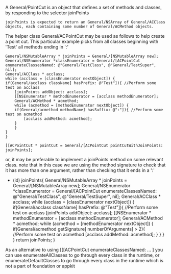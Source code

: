 A General/PointCut is an object that defines a set of methods and classes, by responding to the selector     joinPoints

    joinPoints is expected to return an General/NSArray of General/ACClass objects, each containing some number of General/ACMethod objects.

The helper class General/ACPointCut may be used as follows to help create a point cut.  This particular example picks from all classes beginning with 'Test' all methods ending in ':'
    
    General/NSMutableArray * joinPoints = General/[NSMutableArray new];
    General/NSEnumerator *classEnumerator = General/[ACPointCut enumerateClassesNamed: @"General/TestClass", @"General/TestSuper", nil];
    General/ACClass * acclass;
    while (acclass = [classEnumerator nextObject]) {
	if(General/acclass className] hasPrefix: @"Test"]){ //Perform some test on acclass
	    [joinPoints addObject: acclass];
	    [[NSEnumerator * methodEnumerator = [acclass methodEnumerator];
	    General/ACMethod * acmethod;
	    while (acmethod = [methodEnumerator nextObject]) {
		if(General/acmethod methodName] hasSuffix: @":"]){ //Perform some test on acmethod
		    [acclass addMethod: acmethod];
		}
	    }
	}
    }

    [[ACPointCut * pointCut = General/[ACPointCut pointCutWithJoinPoints: joinPoints];


or, it may be preferable to implement a     joinPoints method on some relevant class.
note that in this case we are using the method signature to check that it has more than one argument, rather than checking that it ends in a ':'
    
- (id) joinPoints{
    General/NSMutableArray * joinPoints = General/[NSMutableArray new];
    General/NSEnumerator *classEnumerator = General/[ACPointCut enumerateClassesNamed: @"General/TestClass", @"General/TestSuper", nil];
    General/ACClass * acclass;
    while (acclass = [classEnumerator nextObject]) {
	if(General/acclass className] hasPrefix: @"Test"]){ //Perform some test on acclass
	    [joinPoints addObject: acclass];
	    [[NSEnumerator * methodEnumerator = [acclass methodEnumerator];
	    General/ACMethod * acmethod;
	    while (acmethod = [methodEnumerator nextObject]) { 
		if(General/acmethod getSignature] numberOfArguments] > 2){ //Perform some test on acmethod
		    [acclass addMethod: acmethod];
		}
	    }
	}
    }
    return joinPoints;
}


As an alternative to using      [[[ACPointCut enumerateClassesNamed: ... ] you can use     enumerateAllClasses to go through every class in the runtime, or     enumerateDefaultClasses to go through every class in the runtime which is not a part of foundation or appkit